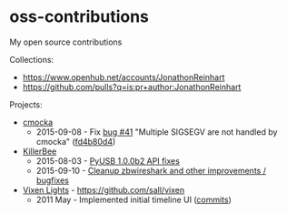 # oss-contributions
My open source contributions

Collections:

- https://www.openhub.net/accounts/JonathonReinhart
- https://github.com/pulls?q=is:pr+author:JonathonReinhart


Projects:

- [cmocka](https://cmocka.org/)
   - 2015-09-08 - Fix [bug #41](https://open.cryptomilk.org/issues/41) "Multiple SIGSEGV are not handled by cmocka" ([fd4b80d4](https://git.cryptomilk.org/projects/cmocka.git/commit/?id=fd4b80d4504563f8b4d4f518b3122d17a669d1ed))
- [KillerBee](https://github.com/riverloopsec/killerbee)
   - 2015-08-03 - [PyUSB 1.0.0b2 API fixes](https://github.com/riverloopsec/killerbee/pull/47)
   - 2015-09-10 - [Cleanup zbwireshark and other improvements / bugfixes](https://github.com/riverloopsec/killerbee/pull/51)
- [Vixen Lights](http://www.vixenlights.com/) - https://github.com/sall/vixen
   - 2011 May - Implemented initial timeline UI ([commits](https://github.com/sall/vixen/commits?author=JonathonReinhart))
